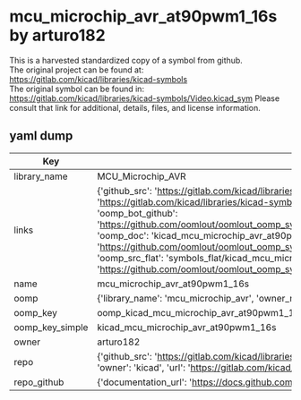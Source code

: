 # mcu_microchip_avr_at90pwm1_16s by arturo182  
This is a harvested standardized copy of a symbol from github.  
The original project can be found at:  
https://gitlab.com/kicad/libraries/kicad-symbols  
The original symbol can be found in:
https://gitlab.com/kicad/libraries/kicad-symbols/Video.kicad_sym
Please consult that link for additional, details, files, and license information.  
## yaml dump  
| Key | Value |  
| --- | --- |  
| library_name | MCU_Microchip_AVR |  
| links | {'github_src': 'https://gitlab.com/kicad/libraries/kicad-symbols/Video.kicad_sym', 'github_src_repo': 'https://gitlab.com/kicad/libraries/kicad-symbols', 'oomp_bot': 'kicad_mcu_microchip_avr_at90pwm1_16s/working', 'oomp_bot_github': 'https://github.com/oomlout/oomlout_oomp_symbol_bot/tree/main/kicad_mcu_microchip_avr_at90pwm1_16s/working', 'oomp_doc': 'kicad_mcu_microchip_avr_at90pwm1_16s/working', 'oomp_doc_github': 'https://github.com/oomlout/oomlout_oomp_symbol_doc/tree/main/kicad_mcu_microchip_avr_at90pwm1_16s/working', 'oomp_src_flat': 'symbols_flat/kicad_mcu_microchip_avr_at90pwm1_16s/working', 'oomp_src_flat_github': 'https://github.com/oomlout/oomlout_oomp_symbol_src/tree/main/kicad_mcu_microchip_avr_at90pwm1_16s/working'} |  
| name | mcu_microchip_avr_at90pwm1_16s |  
| oomp | {'library_name': 'mcu_microchip_avr', 'owner_name': 'kicad', 'symbol_name': 'mcu_microchip_avr_at90pwm1_16s'} |  
| oomp_key | oomp_kicad_mcu_microchip_avr_at90pwm1_16s |  
| oomp_key_simple | kicad_mcu_microchip_avr_at90pwm1_16s |  
| owner | arturo182 |  
| repo | {'github_src': 'https://gitlab.com/kicad/libraries/kicad-symbols/Video.kicad_sym', 'name': 'libraries/kicad-symbols', 'owner': 'kicad', 'url': 'https://gitlab.com/kicad/libraries/kicad-symbols'} |  
| repo_github | {'documentation_url': 'https://docs.github.com/rest/repos/repos#get-a-repository', 'message': 'Not Found'} |  


